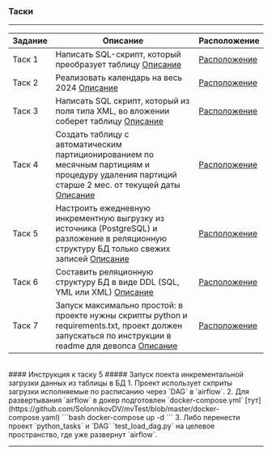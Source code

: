 ### Таски
<hr>

| Задание | Описание | Расположение |
|---------|----------|--------------|
| Таск 1  | Написать SQL-скрипт, который преобразует таблицу [Описание](https://github.com/SolonnikovDV/mvTest/blob/master/sql_tasks/task_1.md) |[Расположение](https://github.com/SolonnikovDV/mvTest/tree/master/sql_tasks)  |
| Таск 2  | Реализовать календарь на весь 2024 [Описание](https://github.com/SolonnikovDV/mvTest/blob/master/sql_tasks/task_2.md) |[Расположение](https://github.com/SolonnikovDV/mvTest/tree/master/sql_tasks)  |
| Таск 3  | Написать SQL скрипт, который из поля типа XML, во вложении соберет таблицу [Описание](https://github.com/SolonnikovDV/mvTest/blob/master/sql_tasks/task_3.md)|[Расположение](https://github.com/SolonnikovDV/mvTest/tree/master/sql_tasks)  |
| Таск 4  | Создать таблицу с автоматическим партиционированием по месячным партициям и процедуру удаления партиций старше 2 мес. от текущей даты [Описание](https://github.com/SolonnikovDV/mvTest/blob/master/sql_tasks/task_4/task_4.md) |[Расположение](https://github.com/SolonnikovDV/mvTest/tree/master/sql_tasks)  |
| Таск 5  | Настроить ежедневную инкрементную выгрузку из источника (PostgreSQL) и разложение в реляционную структуру БД только свежих записей [Описание](https://github.com/SolonnikovDV/mvTest/blob/master/dags/python_tasks/task_5.md) |[Расположение](https://github.com/SolonnikovDV/mvTest/tree/master/dags/python_tasks)  |
| Таск 6  | Составить реляционную структуру БД в виде DDL (SQL, YML или XML) [Описание](https://github.com/SolonnikovDV/mvTest/blob/master/dags/python_tasks/task_6.xml)|[Расположение](https://github.com/SolonnikovDV/mvTest/tree/master/dags/python_tasks)  |
| Таск 7  | Запуск максимально простой: в проекте нужны скрипты python и requirements.txt, проект должен запускаться по инструкции в readme для девопса [Описание](https://github.com/SolonnikovDV/mvTest/blob/master/csv_dowload/task_7.md)|[Расположение](https://github.com/SolonnikovDV/mvTest/tree/master/csv_dowload)  |

<br> 
#### Инструкция к таску 5
##### Запуск поекта инкрементальной загрузки данных из таблицы в БД
1. Проект использует скприты загрузки исполняемые по расписанию через `DAG` в `airflow`.
2. Для развертывания `airflow`  в докер подготовлен `docker-compose.yml` [тут](https://github.com/SolonnikovDV/mvTest/blob/master/docker-compose.yaml)
```bash
docker-compose up -d
```
3. Либо перенести проект `python_tasks` и `DAG` `test_load_dag.py` на целевое пространство, где уже развернут `airflow`.
<hr>
